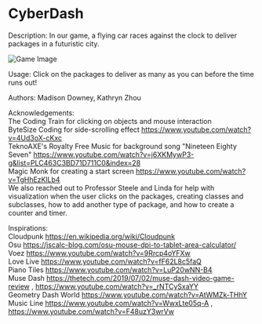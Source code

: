 # CyberDash
Description: In our game, a flying car races against the clock to deliver packages in a futuristic city.

![Game Image](/School/Gamepicture.png)

Usage: Click on the packages to deliver as many as you can before the time runs out!

Authors: Madison Downey, Kathryn Zhou

Acknowledgements:\
The Coding Train for clicking on objects and mouse interaction\
ByteSize Coding for side-scrolling effect https://www.youtube.com/watch?v=4Ud3oX-cKxc \
TeknoAXE's Royalty Free Music for background song "Nineteen Eighty Seven" https://www.youtube.com/watch?v=j6XKMywP3-g&list=PLC463C3BD71D711C0&index=28 \
Magic Monk for creating a start screen https://www.youtube.com/watch?v=TgHhEzKlLb4 \
We also reached out to Professor Steele and Linda for help with visualization when the user clicks on the packages, creating classes and subclasses, how to add another type of package, and how to create a counter and timer.

Inspirations:\
Cloudpunk https://en.wikipedia.org/wiki/Cloudpunk \
Osu https://jscalc-blog.com/osu-mouse-dpi-to-tablet-area-calculator/ \
Voez https://www.youtube.com/watch?v=9Rrcp4oYFXw \
Love Live https://www.youtube.com/watch?v=fF62L8c5faQ \
Piano Tiles https://www.youtube.com/watch?v=LuP20wNN-B4 \
Muse Dash https://thetech.com/2019/07/02/muse-dash-video-game-review , https://www.youtube.com/watch?v=_rNTCySxaYY \
Geometry Dash World https://www.youtube.com/watch?v=AtWMZk-THhY \
Music Line https://www.youtube.com/watch?v=WwxLte05q-A , https://www.youtube.com/watch?v=F48uzY3wrVw 
